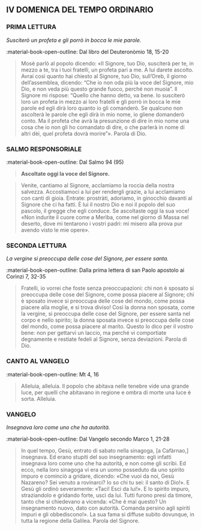 ## IV DOMENICA DEL TEMPO ORDINARIO
> 
### PRIMA LETTURA
*Susciterò un profeta e gli porrò in bocca le mie parole.*

:material-book-open-outline: Dal libro del Deuteronòmio
18, 15-20

> Mosè parlò al popolo dicendo: «Il Signore, tuo Dio, susciterà per te, in mezzo a te, tra i tuoi fratelli, un profeta pari a me. A lui darete ascolto. Avrai così quanto hai chiesto al Signore, tuo Dio, sull’Oreb, il giorno dell’assemblea, dicendo: “Che io non oda più la voce del Signore, mio Dio, e non veda più questo grande fuoco, perché non muoia”. Il Signore mi rispose: “Quello che hanno detto, va bene. Io susciterò loro un profeta in mezzo ai loro fratelli e gli porrò in bocca le mie parole ed egli dirà loro quanto io gli comanderò. Se qualcuno non ascolterà le parole che egli dirà in mio nome, io gliene domanderò conto. Ma il profeta che avrà la presunzione di dire in mio nome una cosa che io non gli ho comandato di dire, o che parlerà in nome di altri dèi, quel profeta dovrà morire”». Parola di Dio.
> 
### SALMO RESPONSORIALE
:material-book-open-outline: Dal Salmo 94 (95)

>**Ascoltate oggi la voce del Signore.**

> Venite, cantiamo al Signore,
> acclamiamo la roccia della nostra salvezza.
> Accostiamoci a lui per rendergli grazie,
> a lui acclamiamo con canti di gioia.
> Entrate: prostràti, adoriamo,
> in ginocchio davanti al Signore che ci ha fatti.
> È lui il nostro Dio
> e noi il popolo del suo pascolo,
> il gregge che egli conduce.
> Se ascoltaste oggi la sua voce!
> «Non indurite il cuore come a Merìba,
> come nel giorno di Massa nel deserto,
> dove mi tentarono i vostri padri:
> mi misero alla prova
> pur avendo visto le mie opere».
> 
### SECONDA LETTURA
*La vergine si preoccupa delle cose del Signore, per essere santa.*

:material-book-open-outline: Dalla prima lettera di san Paolo apostolo ai Corìnzi
7, 32-35

> Fratelli, io vorrei che foste senza preoccupazioni: chi non è sposato si preoccupa delle cose del Signore, come possa piacere al Signore; chi è sposato invece si preoccupa delle cose del mondo, come possa piacere alla moglie, e si trova diviso! Così la donna non sposata, come la vergine, si preoccupa delle cose del Signore, per essere santa nel corpo e nello spirito; la donna sposata invece si preoccupa delle cose del mondo, come possa piacere al marito. Questo lo dico per il vostro bene: non per gettarvi un laccio, ma perché vi comportiate degnamente e restiate fedeli al Signore, senza deviazioni. Parola di Dio.
> 
### CANTO AL VANGELO
:material-book-open-outline: Mt 4, 16

> Alleluia, alleluia.
> Il popolo che abitava nelle tenebre
> vide una grande luce,
> per quelli che abitavano in regione e ombra di morte
> una luce è sorta.
> Alleluia.
> 
### VANGELO
*Insegnava loro come uno che ha autorità.*

:material-book-open-outline: Dal Vangelo secondo Marco
1, 21-28

> In quel tempo, Gesù, entrato di sabato nella sinagoga, [a Cafàrnao,] insegnava. Ed erano stupiti del suo insegnamento: egli infatti insegnava loro come uno che ha autorità, e non come gli scribi. Ed ecco, nella loro sinagoga vi era un uomo posseduto da uno spirito impuro e cominciò a gridare, dicendo: «Che vuoi da noi, Gesù Nazareno? Sei venuto a rovinarci? Io so chi tu sei: il santo di Dio!». E Gesù gli ordinò severamente: «Taci! Esci da lui!». E lo spirito impuro, straziandolo e gridando forte, uscì da lui. Tutti furono presi da timore, tanto che si chiedevano a vicenda: «Che è mai questo? Un insegnamento nuovo, dato con autorità. Comanda persino agli spiriti impuri e gli obbediscono!». La sua fama si diffuse subito dovunque, in tutta la regione della Galilea. Parola del Signore.